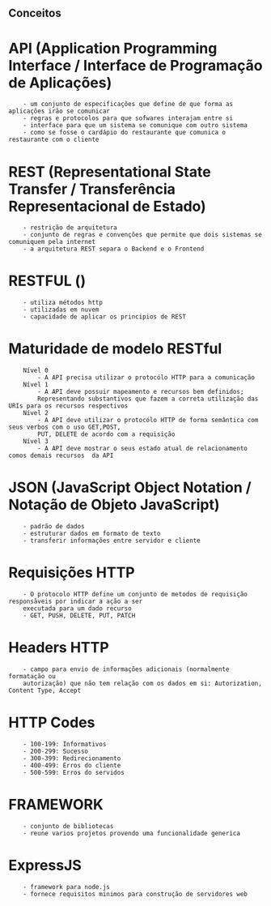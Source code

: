 ## Conceitos

# API (Application Programming Interface / Interface de Programação de Aplicações)
```
    - um conjunto de especificações que define de que forma as aplicações irão se comunicar
    - regras e protocolos para que sofwares interajam entre si
    - interface para que um sistema se comunique com outro sistema
    - como se fosse o cardápio do restaurante que comunica o restaurante com o cliente
```
# REST (Representational State Transfer / Transferência Representacional de Estado)
```
    - restrição de arquitetura
    - conjunto de regras e convenções que permite que dois sistemas se comuniquem pela internet
    - a arquitetura REST separa o Backend e o Frontend
```
# RESTFUL ()
```
    - utiliza métodos http
    - utilizadas em nuvem
    - capacidade de aplicar os principios de REST
```
# Maturidade de modelo RESTful
```
    Nível 0 
        - A API precisa utilizar o protocólo HTTP para a comunicação
    Nível 1
        - A API deve possuir mapeamento e recursos bem definidos;
        Representando substantivos que fazem a correta utilização das URIs para os recursos respectivos
    Nível 2
        - A API deve utilizar o protocólo HTTP de forma semântica com seus verbos com o uso GET,POST,
        PUT, DELETE de acordo com a requisição
    Nível 3
        - A API deve mostrar o seus estado atual de relacionamento comos demais recursos  da API
```
# JSON (JavaScript Object Notation / Notação de Objeto JavaScript)
```
    - padrão de dados
    - estruturar dados em formato de texto
    - transferir informações entre servidor e cliente
```

# Requisições HTTP
```
    - O protocolo HTTP define um conjunto de metodos de requisição responsãveis por indicar a ação a ser
    executada para um dado recurso
    - GET, PUSH, DELETE, PUT, PATCH
```

# Headers HTTP
```
    - campo para envio de informações adicionais (normalmente formatação ou 
    autorização) que não tem relação com os dados em si: Autorization, Content Type, Accept
```
# HTTP Codes
```
    - 100-199: Informativos
    - 200-299: Sucesso
    - 300-399: Redirecionamento
    - 400-499: Erros do cliente
    - 500-599: Erros do servidos
```
# FRAMEWORK
```
    - conjunto de bibliotecas
    - reune varios projetos provendo uma funcionalidade generica
```
# ExpressJS
```
    - framework para node.js
    - fornece requisitos minimos para construção de servidores web
```